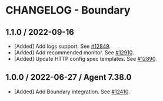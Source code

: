 # CHANGELOG - Boundary

## 1.1.0 / 2022-09-16

* [Added] Add logs support. See [#12849](https://github.com/DataDog/integrations-core/pull/12849).
* [Added] Add recommended monitor. See [#12910](https://github.com/DataDog/integrations-core/pull/12910).
* [Added] Update HTTP config spec templates. See [#12890](https://github.com/DataDog/integrations-core/pull/12890).

## 1.0.0 / 2022-06-27 / Agent 7.38.0

* [Added] Add Boundary integration. See [#12410](https://github.com/DataDog/integrations-core/pull/12410).

